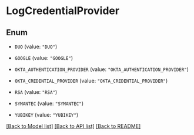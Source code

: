 # LogCredentialProvider

## Enum


* `DUO` (value: `"DUO"`)

* `GOOGLE` (value: `"GOOGLE"`)

* `OKTA_AUTHENTICATION_PROVIDER` (value: `"OKTA_AUTHENTICATION_PROVIDER"`)

* `OKTA_CREDENTIAL_PROVIDER` (value: `"OKTA_CREDENTIAL_PROVIDER"`)

* `RSA` (value: `"RSA"`)

* `SYMANTEC` (value: `"SYMANTEC"`)

* `YUBIKEY` (value: `"YUBIKEY"`)


[[Back to Model list]](../README.md#documentation-for-models) [[Back to API list]](../README.md#documentation-for-api-endpoints) [[Back to README]](../README.md)


